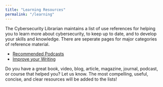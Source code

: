 ```yaml
---
title: "Learning Resources"
permalink: "/learning"
---
```


The Cybersecurity Librarian maintains a list of use references for helping you to learn more about cybersecurity, to keep up to date, and to develop your skills and knowledge. There are seperate pages for major categories of reference material.

- [Recommended Podcasts]({{site.baseurl}}/learning/podcasts)
- [Improve your Writing]({{site.baseurl}}/learning/writing)

Do you have a great book, video, blog, article, magazine, journal, podcast, or course that helped you? Let us know. The most compelling, useful, concise, and clear resources will be added to the lists!


